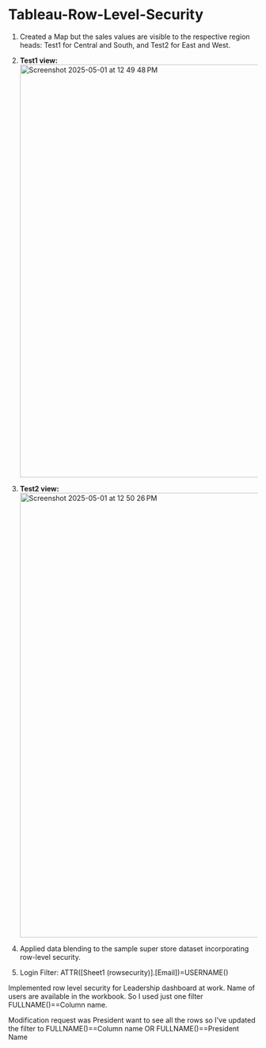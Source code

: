 # Tableau-Row-Level-Security
1) Created a Map but the sales values are visible to the respective region heads: Test1 for Central and South, and Test2 for East and West.
2) **Test1 view:**
   <img width="832" alt="Screenshot 2025-05-01 at 12 49 48 PM" src="https://github.com/user-attachments/assets/6000f9c4-6d66-465c-aec0-e117749ecdae" />
   
4) **Test2 view:**
   <img width="896" alt="Screenshot 2025-05-01 at 12 50 26 PM" src="https://github.com/user-attachments/assets/3b0893dc-298d-472a-a5a5-402f752e3a59" />

5) Applied data blending to the sample super store dataset incorporating row-level security.
6) Login Filter: ATTR([Sheet1 (rowsecurity)].[Email])=USERNAME()


Implemented row level security for Leadership dashboard at work. Name of users are available in the workbook. So I used just one filter FULLNAME()==Column name.

Modification request was President want to see all the rows so I've updated the filter to FULLNAME()==Column name OR FULLNAME()==President Name
   
